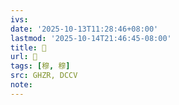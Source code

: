```yaml
---
ivs:
date: '2025-10-13T11:28:46+08:00'
lastmod: '2025-10-14T21:46:45-08:00'
title: 󰞨
url: 󰞨
tags: [穆, 穆]
src: GHZR, DCCV
note:
---
```

